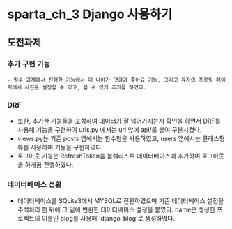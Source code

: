 # sparta_ch_3 Django 사용하기
## 도전과제
### 추가 구현 기능
    - 필수 과제에서 진행한 기능에서 더 나아가 댓글과 좋아요 기능, 그리고 유저의 프로필 페이지에서 사진을 설정할 수 있고, 볼 수 있게 추가를 하였다.
### DRF
  - 또한, 추가한 기능들을 포함하여 데이터가 잘 넘어가지는지 확인을 하면서 DRF를 사용해 기능을 구현하여 urls.py 에서는 url 앞에 api/를 붙여 구분시켰다.
  - views.py는 기존 posts 앱에서는 함수형을 사용하였고, users 앱에서는 클래스형 뷰를 사용하여 기능을 구현하였다.
  - 로그아웃 기능은 RefreshToken을 블랙리스트 데이터베이스에 추가하여 로그아웃을 하게끔 진행하였다.

### 데이터베이스 전환
  - 데이터베이스를 SQLite3에서 MYSQL로 전환하였으며 기존 데이터베이스 설정을 주석처리 한 뒤에 그 밑에 변환한 데이터베이스 설정을 붙였다. name은 생성한 프로젝트의 이름인 blog를 사용해 'django_blog'로 생성하였다.